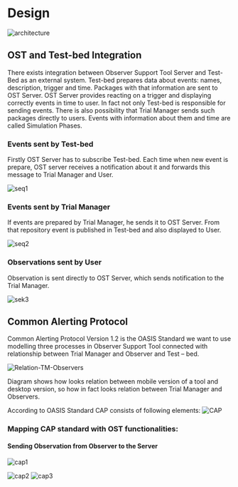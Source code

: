 # Design



![architecture](./img/architecture.png)

## OST and Test-bed Integration

There exists integration between Observer Support Tool Server and Test-Bed as an external system. Test-bed prepares data about events: names, description, trigger and time. Packages with that information are sent to OST Server. OST Server provides reacting on a trigger and displaying correctly events in time to user. 
In fact not only Test-bed is responsible for sending events. There is also possibility that Trial Manager sends such packages directly to users. 
Events with information about them and time are called Simulation Phases. 

### Events sent by Test-bed

Firstly OST Server has to subscribe Test-bed. Each time when new event is prepare, OST server receives a notification about it and forwards this message to Trial Manager and User. 

![seq1](./img/sequence1.png)


### Events sent by Trial Manager

If events are prepared by Trial Manager, he sends it to OST Server. From that repository event is published in Test-bed and also displayed to User. 

![seq2](./img/seq2.png)

### Observations sent by User
Observation is sent directly to OST Server, which sends notification to the Trial Manager.

![sek3](./img/sek3.jpg)


## Common Alerting Protocol 
Common Alerting Protocol Version 1.2 is the OASIS Standard we want to use modelling three processes in Observer Support Tool connected with relationship between Trial Manager and Observer and Test – bed.  

![Relation-TM-Observers](./img/Relation-TM-Observers.jpg)

Diagram shows how looks relation between mobile version of a tool and desktop version, so how in fact looks relation between Trial Manager and Observers. 

According to OASIS Standard CAP consists of following elements: 
![CAP](./img/CAP.jpg)

### Mapping CAP standard with OST functionalities:
#### Sending Observation from Observer to the Server
![cap1](./img/cap1.png)

![cap2](./img/cap2.png)
![cap3](./img/cap3.png)

